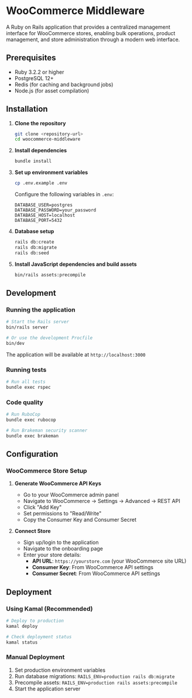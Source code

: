 # WooCommerce Middleware

A Ruby on Rails application that provides a centralized management interface for WooCommerce stores, enabling bulk operations, product management, and store administration through a modern web interface.

## Prerequisites

- Ruby 3.2.2 or higher
- PostgreSQL 12+
- Redis (for caching and background jobs)
- Node.js (for asset compilation)

## Installation

1. **Clone the repository**
   ```bash
   git clone <repository-url>
   cd woocommerce-middleware
   ```

2. **Install dependencies**
   ```bash
   bundle install
   ```

3. **Set up environment variables**
   ```bash
   cp .env.example .env
   ```
   
   Configure the following variables in `.env`:
   ```env
   DATABASE_USER=postgres
   DATABASE_PASSWORD=your_password
   DATABASE_HOST=localhost
   DATABASE_PORT=5432
   ```

4. **Database setup**
   ```bash
   rails db:create
   rails db:migrate
   rails db:seed
   ```

5. **Install JavaScript dependencies and build assets**
   ```bash
   bin/rails assets:precompile
   ```

## Development

### Running the application

```bash
# Start the Rails server
bin/rails server

# Or use the development Procfile
bin/dev
```

The application will be available at `http://localhost:3000`

### Running tests

```bash
# Run all tests
bundle exec rspec
```

### Code quality

```bash
# Run RuboCop
bundle exec rubocop

# Run Brakeman security scanner
bundle exec brakeman
```

## Configuration

### WooCommerce Store Setup

1. **Generate WooCommerce API Keys**
   - Go to your WooCommerce admin panel
   - Navigate to WooCommerce → Settings → Advanced → REST API
   - Click "Add Key"
   - Set permissions to "Read/Write"
   - Copy the Consumer Key and Consumer Secret

2. **Connect Store**
   - Sign up/login to the application
   - Navigate to the onboarding page
   - Enter your store details:
     - **API URL**: `https://yourstore.com` (your WooCommerce site URL)
     - **Consumer Key**: From WooCommerce API settings
     - **Consumer Secret**: From WooCommerce API settings

## Deployment

### Using Kamal (Recommended)

```bash
# Deploy to production
kamal deploy

# Check deployment status
kamal status
```

### Manual Deployment

1. Set production environment variables
2. Run database migrations: `RAILS_ENV=production rails db:migrate`
3. Precompile assets: `RAILS_ENV=production rails assets:precompile`
4. Start the application server
